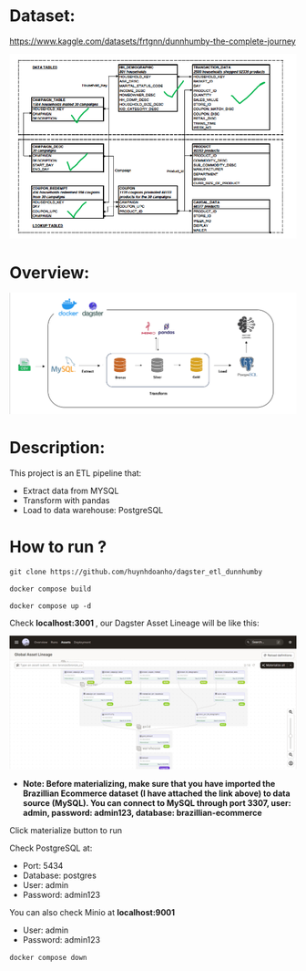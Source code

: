 # Dataset: 
<url>https://www.kaggle.com/datasets/frtgnn/dunnhumby-the-complete-journey</url>

![alt text](https://github.com/huynhdoanho/dagster_etl_dunnhumby/blob/81132c78cf80d03e35ba92f92df43098f439458b/img/data.png)

# Overview:

![alt text](https://github.com/huynhdoanho/dagster_etl_dunnhumby/blob/0050634e632f2bdab49af08742002942e7000dc2/img/overview.png)

# Description:
This project is an ETL pipeline that:
- Extract data from MYSQL
- Transform with pandas
- Load to data warehouse: PostgreSQL

# How to run ?
```
git clone https://github.com/huynhdoanho/dagster_etl_dunnhumby
```

```
docker compose build
```

```
docker compose up -d
```

Check  <b> localhost:3001 </b>, our Dagster Asset Lineage will be like this:

![alt text](https://github.com/huynhdoanho/dagster_etl_dunnhumby/blob/81132c78cf80d03e35ba92f92df43098f439458b/img/dags.png)

- <b>Note: Before materializing, make sure that you have imported the Brazillian Ecommerce dataset (I have attached the link above) to data source (MySQL). You can connect to MySQL through port 3307, user: admin, password: admin123, database: brazillian-ecommerce
</b>

Click materialize button to run

Check PostgreSQL at:
- Port: 5434
- Database: postgres
- User: admin
- Password: admin123

You can also check Minio at <b> localhost:9001 </b>
- User: admin
- Password: admin123

```
docker compose down
```
